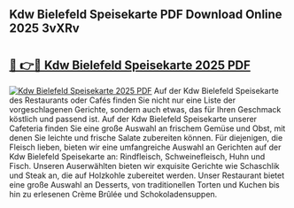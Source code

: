 ## Kdw Bielefeld Speisekarte PDF Download Online 2025 3vXRv

# <h2><a href="http://gc9gbz.nevu.top/?p=Kdw+Bielefeld+Speisekarte">🔗 👉🔴 Kdw Bielefeld Speisekarte 2025 PDF</a></h2>

[![Kdw Bielefeld Speisekarte 2025 PDF](https://i.imgur.com/dBaPXMq.png)](http://gc9gbz.nevu.top/?p=Kdw+Bielefeld+Speisekarte)
Auf der Kdw Bielefeld Speisekarte des Restaurants oder Cafés finden Sie nicht nur eine Liste der vorgeschlagenen Gerichte, sondern auch etwas, das für Ihren Geschmack köstlich und passend ist. Auf der Kdw Bielefeld Speisekarte unserer Cafeteria finden Sie eine große Auswahl an frischem Gemüse und Obst, mit denen Sie leichte und frische Salate zubereiten können. Für diejenigen, die Fleisch lieben, bieten wir eine umfangreiche Auswahl an Gerichten auf der Kdw Bielefeld Speisekarte an: Rindfleisch, Schweinefleisch, Huhn und Fisch. Unseren Auserwählten bieten wir exquisite Gerichte wie Schaschlik und Steak an, die auf Holzkohle zubereitet werden. Unser Restaurant bietet eine große Auswahl an Desserts, von traditionellen Torten und Kuchen bis hin zu erlesenen Crème Brûlée und Schokoladensuppen.

